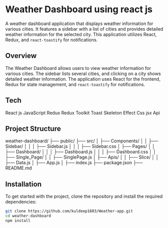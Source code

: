# Weather Dashboard using react js


A weather dashboard application that displays weather information for various cities. It features a sidebar with a list of cities and provides detailed weather information for the selected city. This application utilizes React, Redux, and `react-toastify` for notifications.



## Overview

The Weather Dashboard allows users to view weather information for various cities. The sidebar lists several cities, and clicking on a city shows detailed weather information. The application uses React for the frontend, Redux for state management, and `react-toastify` for notifications.

## Tech

React js
JavaScript
Redux 
Redux Toolkit
Toast
Skeleton Effect
Css
jsx
Api


## Project Structure

weather-dashboard/
├── public/
├── src/
│   ├── Components/
│   │   ├── Sidebar/
│   │   │   ├── Sidebar.js
│   │   │   ├── Sidebar.css
│   ├── Pages/
│   │   ├── Dashboard/
│   │   │   ├── Dashboard.js
│   │   │   ├── Dashboard.css
│   │   ├── Single_Page/
│   │       ├── SinglePage.js
│   ├── Apis/
│   │   ├── Slice/
│   │       ├── Data.js
│   ├── App.js
│   ├── index.js
├── package.json
├── README.md


## Installation

To get started with the project, clone the repository and install the required dependencies:

```bash
git clone https://github.com/kuldeep1603/Weather-app.git
cd weather-dashboard
npm install

